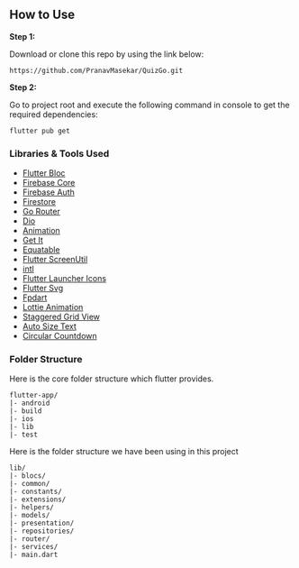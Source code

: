 ## How to Use 

**Step 1:**

Download or clone this repo by using the link below:

```
https://github.com/PranavMasekar/QuizGo.git
```

**Step 2:**

Go to project root and execute the following command in console to get the required dependencies: 

```
flutter pub get 
```

### Libraries & Tools Used

* [Flutter Bloc](https://pub.dev/packages/flutter_bloc)
* [Firebase Core](https://pub.dev/packages/firebase_core)
* [Firebase Auth](https://pub.dev/packages/firebase_auth)
* [Firestore](https://pub.dev/packages/cloud_firestore)
* [Go Router](https://pub.dev/packages/go_router)
* [Dio](https://pub.dev/packages/dio)
* [Animation](https://pub.dev/packages/animate_do)
* [Get It](https://pub.dev/packages/get_it)
* [Equatable](https://pub.dev/packages/equatable)
* [Flutter ScreenUtil](https://pub.dev/packages/flutter_screenutil)
* [intl](https://pub.dev/packages/intl)
* [Flutter Launcher Icons](https://pub.dev/packages/flutter_launcher_icons)
* [Flutter Svg](https://pub.dev/packages/flutter_svg)
* [Fpdart](https://pub.dev/packages/fpdart)
* [Lottie Animation](https://pub.dev/packages/lottie)
* [Staggered Grid View](https://pub.dev/packages/flutter_staggered_grid_view)
* [Auto Size Text](https://pub.dev/packages/auto_size_text)
* [Circular Countdown](https://pub.dev/packages/circular_countdown_timer)

### Folder Structure
Here is the core folder structure which flutter provides.

```
flutter-app/
|- android
|- build
|- ios
|- lib
|- test
```

Here is the folder structure we have been using in this project

```
lib/
|- blocs/
|- common/
|- constants/
|- extensions/
|- helpers/
|- models/
|- presentation/
|- repositories/
|- router/
|- services/
|- main.dart
```